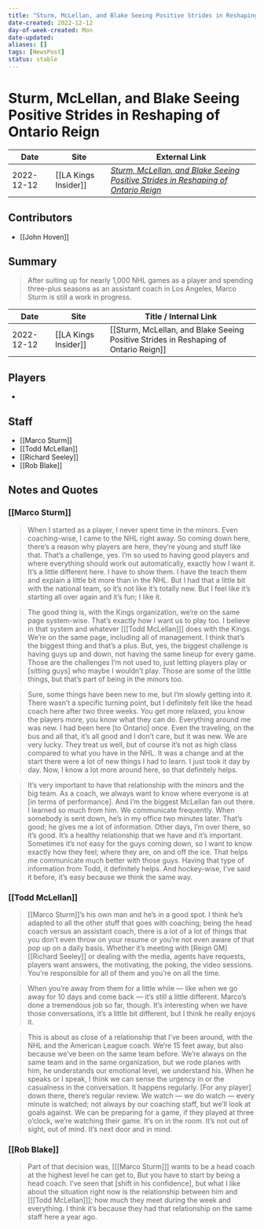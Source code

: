 ```yaml
---
title: "Sturm, McLellan, and Blake Seeing Positive Strides in Reshaping of Ontario Reign"
date-created: 2022-12-12
day-of-week-created: Mon
date-updated: 
aliases: []
tags: [NewsPost]
status: stable
---
```


# Sturm, McLellan, and Blake Seeing Positive Strides in Reshaping of Ontario Reign

| Date       | Site | External Link                                                                                                                                                                                               |
| ---------- | ---- | ----------------------------------------------------------------------------------------------------------------------------------------------------------------------------------------------------------- |
| 2022-12-12 | [[LA Kings Insider]]     | [*Sturm, McLellan, and Blake Seeing Positive Strides in Reshaping of Ontario Reign*](https://lakingsinsider.com/2022/12/12/sturm-mclellan-and-blake-seeing-positive-strides-in-reshaping-of-ontario-reign/) |

## Contributors
- [[John Hoven]]

## Summary
> After suiting up for nearly 1,000 NHL games as a player and spending three-plus seasons as an assistant coach in Los Angeles, Marco Sturm is still a work in progress.

| Date       | Site                 | Title / Internal Link                                                                |
| ---------- | -------------------- | ------------------------------------------------------------------------------------ |
| 2022-12-12 | [[LA Kings Insider]] | [[Sturm, McLellan, and Blake Seeing Positive Strides in Reshaping of Ontario Reign]] |

## Players
- 

## Staff
- [[Marco Sturm]]
- [[Todd McLellan]]
- [[Richard Seeley]]
- [[Rob Blake]]

## Notes and Quotes
### [[Marco Sturm]]
> When I started as a player, I never spent time in the minors. Even coaching-wise, I came to the NHL right away. So coming down here, there’s a reason why players are here, they’re young and stuff like that. That’s a challenge, yes. I’m so used to having good players and where everything should work out automatically, exactly how I want it. It’s a little different here. I have to show them. I have the teach them and explain a little bit more than in the NHL. But I had that a little bit with the national team, so it’s not like it’s totally new. But I feel like it’s starting all over again and it’s fun; I like it.

> The good thing is, with the Kings organization, we’re on the same page system-wise. That’s exactly how I want us to play too. I believe in that system and whatever \[[[Todd McLellan]]] does with the Kings. We’re on the same page, including all of management. I think that’s the biggest thing and that’s a plus. But, yes, the biggest challenge is having guys up and down, not having the same lineup for every game. Those are the challenges I’m not used to, just letting players play or \[sitting guys] who maybe I wouldn’t play. Those are some of the little things, but that’s part of being in the minors too.

> Sure, some things have been new to me, but I’m slowly getting into it. There wasn’t a specific turning point, but I definitely felt like the head coach here after two three weeks. You get more relaxed, you know the players more, you know what they can do. Everything around me was new. I had been here \[to Ontario] once. Even the traveling, on the bus and all that, it’s all good and I don’t care, but it was new. We are very lucky. They treat us well, but of course it’s not as high class compared to what you have in the NHL. It was a change and at the start there were a lot of new things I had to learn. I just took it day by day. Now, I know a lot more around here, so that definitely helps.

> It’s very important to have that relationship with the minors and the big team. As a coach, we always want to know where everyone is at \[in terms of performance]. And I’m the biggest McLellan fan out there. I learned so much from him. We communicate frequently. When somebody is sent down, he’s in my office two minutes later. That’s good; he gives me a lot of information. Other days, I’m over there, so it’s good. It’s a healthy relationship that we have and it’s important. Sometimes it’s not easy for the guys coming down, so I want to know exactly how they feel; where they are, on and off the ice. That helps me communicate much better with those guys. Having that type of information from Todd, it definitely helps. And hockey-wise, I’ve said it before, it’s easy because we think the same way.

### [[Todd McLellan]]
> \[[Marco Sturm]]’s his own man and he’s in a good spot. I think he’s adapted to all the other stuff that goes with coaching; being the head coach versus an assistant coach, there is a lot of a lot of things that you don’t even throw on your resume or you’re not even aware of that pop up on a daily basis. Whether it’s meeting with \[Reign GM] [[Richard Seeley]] or dealing with the media, agents have requests, players want answers, the motivating, the poking, the video sessions. You’re responsible for all of them and you’re on all the time.

> When you’re away from them for a little while — like when we go away for 10 days and come back — it’s still a little different. Marco’s done a tremendous job so far, though. It’s interesting when we have those conversations, it’s a little bit different, but I think he really enjoys it.

> This is about as close of a relationship that I’ve been around, with the NHL and the American League coach. We’re 15 feet away, but also because we’ve been on the same team before. We’re always on the same team and in the same organization, but we rode planes with him, he understands our emotional level, we understand his. When he speaks or I speak, I think we can sense the urgency in or the casualness in the conversation. It happens regularly. \[For any player] down there, there’s regular review. We watch — we do watch — every minute is watched; not always by our coaching staff, but we’ll look at goals against. We can be preparing for a game, if they played at three o’clock, we’re watching their game. It’s on in the room. It’s not out of sight, out of mind. It’s next door and in mind.

### [[Rob Blake]]
> Part of that decision was, \[[[Marco Sturm]]] wants to be a head coach at the highest level he can get to, But you have to start by being a head coach. I’ve seen that \[shift in his confidence], but what I like about the situation right now is the relationship between him and \[[[Todd McLellan]]]; how much they meet during the week and everything. I think it’s because they had that relationship on the same staff here a year ago.





